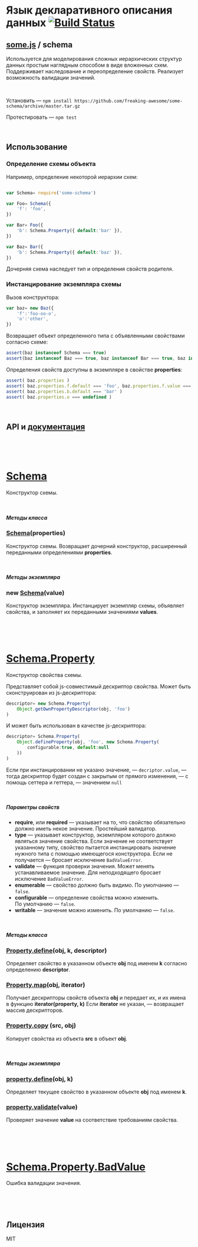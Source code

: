 # Язык декларативного описания данных [![Build Status](https://secure.travis-ci.org/freaking-awesome/some-schema.png)](http://travis-ci.org/freaking-awesome/some-schema)
## [some.js](http://somejs.org/schema) / schema

Используется для моделирования сложных иерархических структур данных простым наглядным способом в виде вложенных схем. Поддерживает наследование и переопределение свойств. Реализует возможность валидации значений.

 

Установить — ``` npm install https://github.com/freaking-awesome/some-schema/archive/master.tar.gz ```

Протестировать — ``` npm test ```

 

## Использование

### Определение схемы объекта

Например, определение некоторой иерархии схем:
```javascript

var Schema= require('some-schema')

var Foo= Schema({
    'f': 'foo',
})

var Bar= Foo({
    'b': Schema.Property({ default:'bar' }),
})

var Baz= Bar({
    'b': Schema.Property({ default:'baz' }),
})
```
Дочерняя схема наследует тип и определения свойств родителя.


### Инстанцирование экземпляра схемы

Вызов конструктора:
```javascript
var baz= new Baz({
    'f':'foo-oo-o',
    'o':'other',
})
```
Возвращает объект определенного типа с объявленными свойствами согласно схеме:

```javascript
assert(baz instanceof Schema === true)
assert(baz instanceof Baz === true, baz instanceof Bar === true, baz instanceof Foo === true)
```

Определения свойств доступны в экземпляре в свойстве **properties**:
```javascript
assert( baz.properties )
assert( baz.properties.f.default === 'foo', baz.properties.f.value === 'foo-oo-o' )
assert( baz.properties.b.default === 'bar' )
assert( baz.properties.o === undefined )
```

 

## API и [документация](http://api.somejs.org)

 

 

# [Schema](https://github.com/freaking-awesome/some-schema/tree/master/lib/Schema)
Конструктор схемы.

 

##### Методы класса

### [Schema](https://github.com/freaking-awesome/some-schema/blob/master/lib/Schema/index.js#L57)(properties)
Конструктор схемы. Возвращает дочерний конструктор, расширенный переданными определениями **properties**.

 

##### Методы экземпляра

### new [Schema](https://github.com/freaking-awesome/some-schema/blob/master/lib/Schema/index.js#L2)(value)
Конструктор экземпляра. Инстанцирует экземпляр схемы, объявляет свойства, и заполняет их переданными значениями **values**.

 

 

# [Schema.Property](https://github.com/freaking-awesome/some-schema/blob/master/lib/Schema/properties/Property)
Конструктор свойства схемы.

Представляет собой js-совместимый дескриптор свойства. Может быть сконструирован из js-дескриптора:
```javascript
descriptor= new Schema.Property(
    Object.getOwnPropertyDescriptor(obj, 'foo')
)
```

И может быть использован в качестве js-дескриптора:
```javascript
descriptor= Schema.Property(
    Object.defineProperty(obj, 'foo', new Schema.Property(
        configurable:true, default:null
    ))
)
```

Если при инстанцировании не указано значение, — ```decriptor.value```, — тогда дескриптор будет создан с закрытым от прямого изменения, — с помощь сеттера и геттера, — значением ```null```

 

##### Параметры свойств 
* **require**, или **required** — указывает на то, что свойство обязательно должно иметь некое значение. Простейший валидатор.
* **type** — указывает конструктор, экземпляром которого должно являться значение свойства. Если значение не соответствует указанному типу, свойство пытается инстанцировать значение нужного типа с помощью имеющегося конструктора. Если не получается — бросает исключение ```BadValueError```.
* **validate** — функция проверки значения. Может менять устанавливаемое значение. Для неподходящего бросает исключение ```BadValueError```.
* **enumerable** — свойство должно быть видимо. По умолчанию — ```false```.
* **configurable** — определение свойства можно изменить. По умолчанию — ```false```.
* **writable** — значение можно изменить. По умолчанию — ```false```.

 

##### Методы класса

### [Property.define](https://github.com/freaking-awesome/some-schema/blob/master/lib/Schema/properties/Property/index.js#L135)(obj, k, descriptor)
Определяет свойство в указанном объекте **obj** под именем **k** согласно определению **descriptor**.

### [Property.map](https://github.com/freaking-awesome/some-schema/blob/master/lib/Schema/properties/Property/index.js#L149)(obj, iterator)
Получает дескрипторы свойств объекта **obj** и передает их, и их имена в функцию **iterator(property, k)**
Если **iterator** не указан, — возвращает массив дескрипторов.

### [Property.copy](https://github.com/freaking-awesome/some-schema/blob/master/lib/Schema/properties/Property/index.js#L168) (src, obj)
Копирует свойства из объекта **src** в объект **obj**.

 

##### Методы экземпляра

### [property.define](https://github.com/freaking-awesome/some-schema/blob/master/lib/Schema/properties/Property/index.js#L103)(obj, k)
Определяет текущее свойство в указанном объекте **obj** под именем **k**.

### [property.validate](https://github.com/freaking-awesome/some-schema/blob/master/lib/Schema/properties/Property/index.js#L117)(value)
Проверяет значение **value** на соответствие требованиям свойства.

 

 

# [Schema.Property.BadValue](https://github.com/freaking-awesome/some-schema/blob/master/lib/Schema/properties/Property/index.js#L189)
Ошибка валидации значения.

 

 

## Лицензия
MIT